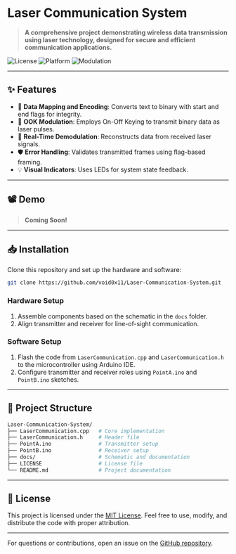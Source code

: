 # **Laser Communication System**

> **A comprehensive project demonstrating wireless data transmission using laser technology, designed for secure and efficient communication applications.**

![License](https://img.shields.io/badge/License-MIT-blue) 
![Platform](https://img.shields.io/badge/Platform-Arduino-green) 
![Modulation](https://img.shields.io/badge/Modulation-OOK-lightgrey)

---

## **✨ Features**
- 🚀 **Data Mapping and Encoding**: Converts text to binary with start and end flags for integrity.
- 🔦 **OOK Modulation**: Employs On-Off Keying to transmit binary data as laser pulses.
- 📡 **Real-Time Demodulation**: Reconstructs data from received laser signals.
- 🛡 **Error Handling**: Validates transmitted frames using flag-based framing.
- 💡 **Visual Indicators**: Uses LEDs for system state feedback.

---

## **📽 Demo**
> **Coming Soon!**

---

## **📥 Installation**

Clone this repository and set up the hardware and software:

```bash
git clone https://github.com/void0x11/Laser-Communication-System.git
```

### **Hardware Setup**
1. Assemble components based on the schematic in the `docs` folder.
2. Align transmitter and receiver for line-of-sight communication.

### **Software Setup**
1. Flash the code from `LaserCommunication.cpp` and `LaserCommunication.h` to the microcontroller using Arduino IDE.
2. Configure transmitter and receiver roles using `PointA.ino` and `PointB.ino` sketches.

---

## **📂 Project Structure**
```bash
Laser-Communication-System/
├── LaserCommunication.cpp   # Core implementation
├── LaserCommunication.h     # Header file
├── PointA.ino               # Transmitter setup
├── PointB.ino               # Receiver setup
├── docs/                    # Schematic and documentation
├── LICENSE                  # License file
└── README.md                # Project documentation
```

---

## **📜 License**

This project is licensed under the [MIT License](LICENSE). Feel free to use, modify, and distribute the code with proper attribution.

---

For questions or contributions, open an issue on the [GitHub repository](https://github.com/void0x11/Laser-Communication-System/issues).
